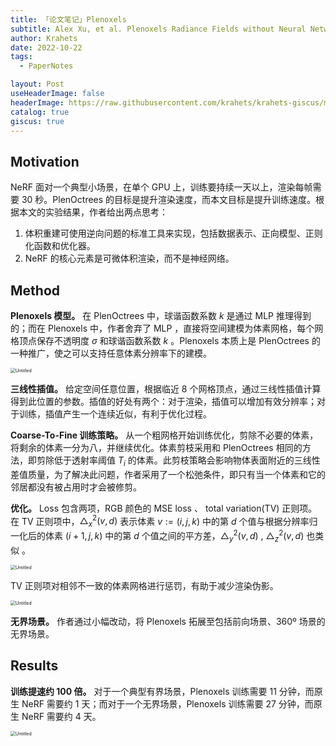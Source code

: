 ```yaml
---
title: 「论文笔记」Plenoxels
subtitle: Alex Xu, et al. Plenoxels Radiance Fields without Neural Networks. CVPR 2022
author: Krahets
date: 2022-10-22
tags: 
  - PaperNotes

layout: Post
useHeaderImage: false
headerImage: https://raw.githubusercontent.com/krahets/krahets-giscus/main/2022/10/upgit_20221022_1666368586.png
catalog: true
giscus: true
---
```



## Motivation

NeRF 面对一个典型小场景，在单个 GPU 上，训练要持续一天以上，渲染每帧需要 30 秒。PlenOctrees 的目标是提升渲染速度，而本文目标是提升训练速度。根据本文的实验结果，作者给出两点思考：

1. 体积重建可使用逆向问题的标准工具来实现，包括数据表示、正向模型、正则化函数和优化器。
2. NeRF 的核心元素是可微体积渲染，而不是神经网络。

## Method

**Plenoxels 模型。** 在 PlenOctrees 中，球谐函数系数 $k$ 是通过 MLP 推理得到的；而在 Plenoxels 中，作者舍弃了 MLP ，直接将空间建模为体素网格，每个网格顶点保存不透明度 $\sigma$ 和球谐函数系数 $k$ 。Plenoxels 本质上是 PlenOctrees 的一种推广，使之可以支持任意体素分辨率下的建模。

<img src="https://raw.githubusercontent.com/krahets/krahets-giscus/main/2022/10/upgit_20221022_1666368586.png" alt="Untitled" style="zoom:50%;" />

**三线性插值。** 给定空间任意位置，根据临近 8 个网格顶点，通过三线性插值计算得到此位置的参数。插值的好处有两个：对于渲染，插值可以增加有效分辨率；对于训练，插值产生一个连续近似，有利于优化过程。

**Coarse-To-Fine 训练策略。** 从一个粗网格开始训练优化，剪除不必要的体素，将剩余的体素一分为八，并继续优化。体素剪枝采用和 PlenOctrees 相同的方法，即剪除低于透射率阈值 $T_i$ 的体素。此剪枝策略会影响物体表面附近的三线性差值质量，为了解决此问题，作者采用了一个松弛条件，即只有当一个体素和它的邻居都没有被占用时才会被修剪。

**优化。** Loss 包含两项，RGB 颜色的 MSE loss 、 total variation(TV) 正则项。在 TV 正则项中，$\triangle_x^2(v,d)$ 表示体素 $v :=(i, j, k)$ 中的第 $d$ 个值与根据分辨率归一化后的体素 $(i + 1, j, k)$ 中的第 $d$ 个值之间的平方差，$\triangle_y^2(v,d)$ , $\triangle_z^2(v,d)$ 也类似 。

<img src="https://raw.githubusercontent.com/krahets/krahets-giscus/main/2022/10/upgit_20221022_1666368580.png" alt="Untitled" style="zoom:50%;" />

TV 正则项对相邻不一致的体素网格进行惩罚，有助于减少渲染伪影。

<img src="https://raw.githubusercontent.com/krahets/krahets-giscus/main/2022/10/upgit_20221022_1666368570.png" alt="Untitled" style="zoom:50%;" />

**无界场景。** 作者通过小幅改动，将 Plenoxels 拓展至包括前向场景、360º 场景的无界场景。

## Results

**训练提速约 100 倍。** 对于一个典型有界场景，Plenoxels 训练需要 11 分钟，而原生 NeRF 需要约 1 天；而对于一个无界场景，Plenoxels 训练需要 27 分钟，而原生 NeRF 需要约 4 天。

<img src="https://raw.githubusercontent.com/krahets/krahets-giscus/main/2022/10/upgit_20221022_1666368573.png" alt="Untitled" style="zoom:50%;" />